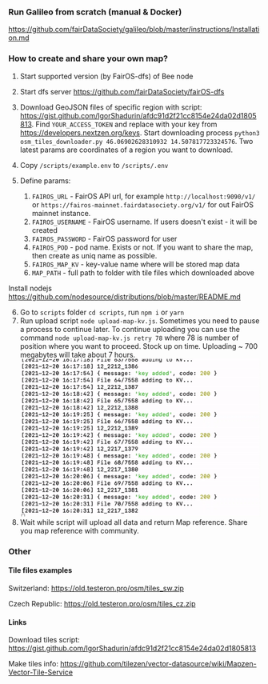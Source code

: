 ### Run Galileo from scratch (manual & Docker)

https://github.com/fairDataSociety/galileo/blob/master/instructions/Installation.md

### How to create and share your own map?

1) Start supported version (by FairOS-dfs) of Bee node

2) Start dfs server https://github.com/fairDataSociety/fairOS-dfs

3) Download GeoJSON files of specific region with
   script: https://gist.github.com/IgorShadurin/afdc91d2f21cc8154e24da02d1805813. Find `YOUR_ACCESS_TOKEN` and replace with your key from https://developers.nextzen.org/keys.
   Start downloading process ```python3 osm_tiles_downloader.py 46.06902628310932 14.507817723324576```. Two latest params are coordinates of a region you want to download. 

4) Copy `/scripts/example.env` to `/scripts/.env`
5) Define params:
    1) `FAIROS_URL` - FairOS API url, for example `http://localhost:9090/v1/`
       or `https://fairos-mainnet.fairdatasociety.org/v1/` for out FairOS mainnet instance.
    2) `FAIROS_USERNAME` - FairOS username. If users doesn't exist - it will be created
    3) `FAIROS_PASSWORD` - FairOS password for user
    4) `FAIROS_POD` - pod name. Exists or not. If you want to share the map, then create as uniq name as possible.
    5) `FAIROS_MAP_KV` - key-value name where will be stored map data
    6) `MAP_PATH` - full path to folder with tile files which downloaded above

Install nodejs https://github.com/nodesource/distributions/blob/master/README.md

6) Go to `scripts` folder `cd scripts`, run `npm i` or `yarn`
7) Run upload script `node upload-map-kv.js`. Sometimes you need to pause a process to continue later. To continue
   uploading you can use the command `node upload-map-kv.js retry 78` where 78 is number of position where you want to
   proceed. Stock up on time. Uploading ~ 700 megabytes will take about 7 hours.
   ![Adding keys animation](./content/adding_keys.gif)
8) Wait while script will upload all data and return Map reference. Share you map reference with community.

### Other

#### Tile files examples

Switzerland: https://old.testeron.pro/osm/tiles_sw.zip

Czech Republic: https://old.testeron.pro/osm/tiles_cz.zip

#### Links

Download tiles script: https://gist.github.com/IgorShadurin/afdc91d2f21cc8154e24da02d1805813

Make tiles info: https://github.com/tilezen/vector-datasource/wiki/Mapzen-Vector-Tile-Service
